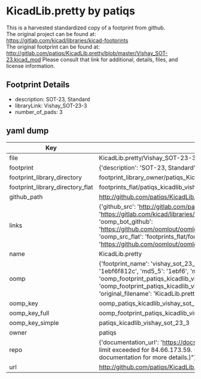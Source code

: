 # KicadLib.pretty by patiqs  
This is a harvested standardized copy of a footprint from github.  
The original project can be found at:  
https://gitlab.com/kicad/libraries/kicad-footprints  
The original footprint can be found at:
http://gitlab.com/patiqs/KicadLib.pretty/blob/master/Vishay_SOT-23.kicad_mod
Please consult that link for additional, details, files, and license information.  
## Footprint Details
* description: SOT-23, Standard  
* libraryLink: Vishay_SOT-23-3  
* number_of_pads: 3  
## yaml dump  
| Key | Value |  
| --- | --- |  
| file | KicadLib.pretty/Vishay_SOT-23-3.kicad_mod |  
| footprint | {'description': 'SOT-23, Standard', 'libraryLink': 'Vishay_SOT-23-3', 'number_of_pads': 3} |  
| footprint_library_directory | footprint_library_owner/patiqs_KicadLib.pretty |  
| footprint_library_directory_flat | footprints_flat/patiqs_kicadlib_vishay_sot_23_3/working |  
| github_path | http://github.com/patiqs/KicadLib.pretty/blob/master/Vishay_SOT-23-3.kicad_mod |  
| links | {'github_src': 'http://gitlab.com/patiqs/KicadLib.pretty/blob/master/Vishay_SOT-23.kicad_mod', 'github_src_repo': 'https://gitlab.com/kicad/libraries/kicad-footprints', 'oomp_bot': 'footprints/patiqs_kicadlib_vishay_sot_23_3/working', 'oomp_bot_github': 'https://github.com/oomlout/oomlout_oomp_footprint_bot/tree/main/footprints/patiqs_kicadlib_vishay_sot_23_3/working', 'oomp_src_flat': 'footprints_flat/footprints_flat/patiqs_kicadlib_vishay_sot_23_3/working', 'oomp_src_flat_github': 'https://github.com/oomlout/oomlout_oomp_footprint_src/tree/main/footprints_flat/patiqs_kicadlib_vishay_sot_23_3/working'} |  
| name | KicadLib.pretty |  
| oomp | {'footprint_name': 'vishay_sot_23_3', 'library_name': 'kicadlib', 'md5': '1ebf6f812c5503c5fe1860b24d050ba8', 'md5_10': '1ebf6f812c', 'md5_5': '1ebf6', 'md5_6': '1ebf6f', 'oomp_key': 'oomp_patiqs_kicadlib_vishay_sot_23_3', 'oomp_key_extra': 'oomp_footprint_patiqs_kicadlib_vishay_sot_23_3', 'oomp_key_full': 'oomp_footprint_patiqs_kicadlib_vishay_sot_23_3_1ebf6f', 'oomp_key_simple': 'patiqs_kicadlib_vishay_sot_23_3', 'original_filename': 'KicadLib.pretty/Vishay_SOT-23-3.kicad_mod', 'owner_name': 'patiqs'} |  
| oomp_key | oomp_patiqs_kicadlib_vishay_sot_23_3 |  
| oomp_key_full | oomp_footprint_patiqs_kicadlib_vishay_sot_23_3 |  
| oomp_key_simple | patiqs_kicadlib_vishay_sot_23_3 |  
| owner | patiqs |  
| repo | {'documentation_url': 'https://docs.github.com/rest/overview/resources-in-the-rest-api#rate-limiting', 'message': "API rate limit exceeded for 84.66.173.59. (But here's the good news: Authenticated requests get a higher rate limit. Check out the documentation for more details.)"} |  
| url | http://github.com/patiqs/KicadLib.pretty |  

